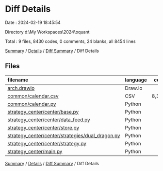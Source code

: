 # Diff Details

Date : 2024-02-19 18:45:54

Directory d:\\My Workspaces\\2024\\oquant

Total : 9 files,  8430 codes, 0 comments, 24 blanks, all 8454 lines

[Summary](results.md) / [Details](details.md) / [Diff Summary](diff.md) / Diff Details

## Files
| filename | language | code | comment | blank | total |
| :--- | :--- | ---: | ---: | ---: | ---: |
| [arch.drawio](/arch.drawio) | Draw.io | 14 | 0 | 0 | 14 |
| [common/calendar.csv](/common/calendar.csv) | CSV | 8,313 | 0 | 1 | 8,314 |
| [common/calendar.py](/common/calendar.py) | Python | 38 | 0 | 8 | 46 |
| [strategy_center/center/base.py](/strategy_center/center/base.py) | Python | 49 | 0 | 3 | 52 |
| [strategy_center/center/data_feed.py](/strategy_center/center/data_feed.py) | Python | -1 | 0 | 0 | -1 |
| [strategy_center/center/store.py](/strategy_center/center/store.py) | Python | 12 | 0 | 8 | 20 |
| [strategy_center/center/strategies/dual_dragon.py](/strategy_center/center/strategies/dual_dragon.py) | Python | 1 | 0 | 0 | 1 |
| [strategy_center/center/strategy.py](/strategy_center/center/strategy.py) | Python | 3 | 0 | 4 | 7 |
| [strategy_center/main.py](/strategy_center/main.py) | Python | 1 | 0 | 0 | 1 |

[Summary](results.md) / [Details](details.md) / [Diff Summary](diff.md) / Diff Details